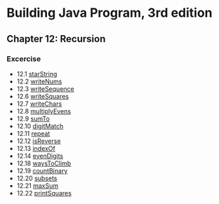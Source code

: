 # Building Java Program, 3rd edition

## Chapter 12: Recursion

### Excercise

+ 12.1 [starString](starString.java)
+ 12.2 [writeNums](writeNums.java)
+ 12.3 [writeSequence](writeSequence.java)
+ 12.6 [writeSquares](writeSquares.java)
+ 12.7 [writeChars](writeChars.java)
+ 12.8 [multiplyEvens](multiplyEvens.java)
+ 12.9 [sumTo](sumTo.java)
+ 12.10 [digitMatch](digitMatch.java)
+ 12.11 [repeat](repeat.java)
+ 12.12 [isReverse](isReverse.java)
+ 12.13 [indexOf](indexOf.java)
+ 12.14 [evenDigits](evenDigits.java)
+ 12.18 [waysToClimb](waysToClimb.java)
+ 12.19 [countBinary](countBinary.java)
+ 12.20 [subsets](subsets.java)
+ 12.21 [maxSum](maxSum.java)
+ 12.22 [printSquares](printSquares.java)
